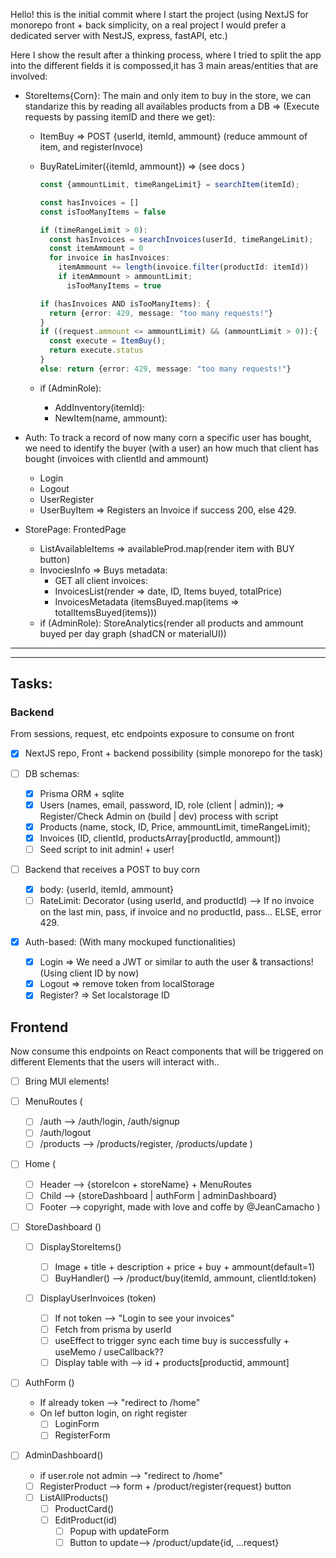 Hello! this is the initial commit where I start the project (using NextJS for monorepo front + back simplicity, on a real project I would prefer a dedicated server with NestJS, express, fastAPI, etc.)

Here I show the result after a thinking process, where I tried to split the app into the different fields it is compossed,it has 3 main areas/entities that are involved:

- StoreItems{Corn}: The main and only item to buy in the store, we can standarize this by reading all availables products from a DB => (Execute requests by passing itemID and there we get):

  - ItemBuy => POST {userId, itemId, ammount}
    (reduce ammount of item, and registerInvoce)
  - BuyRateLimiter({itemId, ammount}) => (see docs )

    ```Typescript
    const {ammountLimit, timeRangeLimit} = searchItem(itemId);

    const hasInvoices = []
    const isTooManyItems = false

    if (timeRangeLimit > 0):
      const hasInvoices = searchInvoices(userId, timeRangeLimit);
      const itemAmmount = 0
      for invoice in hasInvoices:
        itemAmmount += length(invoice.filter(productId: itemId))
        if itemAmmount > ammountLimit;
          isTooManyItems = true

    if (hasInvoices AND isTooManyItems): {
      return {error: 429, message: "too many requests!"}
    }
    if ((request.ammount <= ammountLimit) && (ammountLimit > 0)):{
      const execute = ItemBuy();
      return execute.status
    }
    else: return {error: 429, message: "too many requests!"}
    ```

  - if (AdminRole):
    - AddInventory(itemId):
    - NewItem(name, ammount):

- Auth: To track a record of now many corn a specific user has bought, we need to identify the buyer (with a user) an how much that client has bought (invoices with clientId and ammount)

  - Login
  - Logout
  - UserRegister
  - UserBuyItem => Registers an Invoice if success 200, else 429.

- StorePage: FrontedPage
  - ListAvailableItems => availableProd.map(render item with BUY button)
  - InvociesInfo => Buys metadata:
    - GET all client invoices:
    - InvoicesList(render => date, ID, Items buyed, totalPrice)
    - InvoicesMetadata (itemsBuyed.map(items => totalItemsBuyed(items)))
  - if (AdminRole): StoreAnalytics(render all products and ammount buyed per day graph (shadCN or materialUI))

---

---

## Tasks:

### Backend

From sessions, request, etc endpoints exposure to consume on front

- [x] NextJS repo, Front + backend possibility (simple monorepo for the task)

- [ ] DB schemas:

  - [x] Prisma ORM + sqlite
  - [x] Users (names, email, password, ID, role (client | admin)); => Register/Check Admin on (build | dev) process with script
  - [x] Products (name, stock, ID, Price, ammountLimit, timeRangeLimit);
  - [x] Invoices (ID, clientId, productsArray[productId, ammount])
  - [ ] Seed script to init admin! + user!

- [ ] Backend that receives a POST to buy corn

  - [x] body: {userId, itemId, ammount}
  - [ ] RateLimit: Decorator (using userId, and productId) --> If no invoice on the last min, pass, if invoice and no productId, pass... ELSE, error 429.

- [x] Auth-based: (With many mockuped functionalities)
  - [x] Login => We need a JWT or similar to auth the user & transactions! (Using client ID by now)
  - [x] Logout => remove token from localStorage
  - [x] Register? => Set localstorage ID

## Frontend

Now consume this endpoints on React components that will be triggered on different Elements that the users will interact with..

- [ ] Bring MUI elements!

- [ ] MenuRoutes (

  - [ ] /auth --> /auth/login, /auth/signup
  - [ ] /auth/logout
  - [ ] /products --> /products/register, /products/update
        )

- [ ] Home (

  - [ ] Header --> {storeIcon + storeName} + MenuRoutes
  - [ ] Child --> {storeDashboard | authForm | adminDashboard}
  - [ ] Footer --> copyright, made with love and coffe by @JeanCamacho
        )

- [ ] StoreDashboard ()

  - [ ] DisplayStoreItems()

    - [ ] Image + title + description + price + buy + ammount(default=1)
    - [ ] BuyHandler() --> /product/buy(itemId, ammount, clientId:token)

  - [ ] DisplayUserInvoices (token)

    - [ ] If not token --> "Login to see your invoices"
    - [ ] Fetch from prisma by userId
    - [ ] useEffect to trigger sync each time buy is successfully + useMemo / useCallback??
    - [ ] Display table with --> id + products[productid, ammount]

- [ ] AuthForm ()

  - If already token --> "redirect to /home"
  - On lef button login, on right register
    - [ ] LoginForm
    - [ ] RegisterForm

- [ ] AdminDashboard()
  - if user.role not admin --> "redirect to /home"
  - [ ] RegisterProduct --> form + /product/register{request} button
  - [ ] ListAllProducts()
    - [ ] ProductCard()
    - [ ] EditProduct(id)
      - [ ] Popup with updateForm
      - [ ] Button to update--> /product/update{id, ...request}
